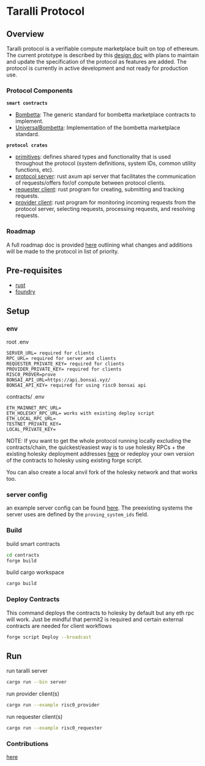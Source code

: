 # Taralli Protocol

## Overview

Taralli protocol is a verifiable compute marketplace built on top of ethereum. The current prototype is described by this [design doc](./docs/taralli-design.md) with plans to maintain and update the specification of the protocol as features are added. The protocol is currently in active development and not ready for production use.

### Protocol Components

**`smart contracts`**

- [Bombetta](./contracts/src/Bombetta.sol): The generic standard for bombetta marketplace contracts to implement.
- [UniversalBombetta](./contracts/src/UniversalBombetta.sol): Implementation of the bombetta marketplace standard.

**`protocol crates`**

- [primitives](./crates/taralli-primitives/): defines shared types and functionality that is used throughout the protocol (system definitions, system IDs, common utility functions, etc).
- [protocol server](./crates/taralli-server/): rust axum api server that facilitates the communication of requests/offers for/of compute between protocol clients.
- [requester client](./crates/taralli-requester/): rust program for creating, submitting and tracking requests.
- [provider client](./crates/taralli-provider/): rust program for monitoring incoming requests from the protocol server, selecting requests, processing requests, and resolving requests.

### Roadmap

A full roadmap doc is provided [here](./docs/roadmap.md) outlining what changes and additions will be made to the protocol in list of priority.

## Pre-requisites

- [rust](https://www.rust-lang.org/tools/install)
- [foundry](https://book.getfoundry.sh/getting-started/installation)

## Setup

### env

root .env
```
SERVER_URL= required for clients
RPC_URL= required for server and clients
REQUESTER_PRIVATE_KEY= required for clients
PROVIDER_PRIVATE_KEY= required for clients
RISC0_PROVER=prove
BONSAI_API_URL=https://api.bonsai.xyz/
BONSAI_API_KEY= required for using risc0 bonsai api
```
contracts/ .env
```
ETH_MAINNET_RPC_URL=
ETH_HOLESKY_RPC_URL= works with existing deploy script
ETH_LOCAL_RPC_URL=
TESTNET_PRIVATE_KEY=
LOCAL_PRIVATE_KEY=
```

NOTE: 
If you want to get the whole protocol running locally excluding the contracts/chain, the quickest/easiest way is to use holesky RPCs + the existing holesky deployment addresses [here](./contracts/deployments.json) or redeploy your own version of the contracts to holesky using existing forge script.

You can also create a local anvil fork of the holesky network and that works too.

### server config

an example server config can be found [here](./example_server_config.json). The preexisting systems the server uses are defined by the `proving_system_ids` field.

### Build

build smart contracts
```bash
cd contracts
forge build
```

build cargo workspace
```bash
cargo build
 ```

### Deploy Contracts
This command deploys the contracts to holesky by default but any eth rpc will work. Just be mindful that permit2 is required and certain external contracts are needed for client workflows
```bash
forge script Deploy --broadcast
```

## Run

run taralli server
```bash
cargo run --bin server
```

run provider client(s)
```bash
cargo run --example risc0_provider
```

run requester client(s)
```bash
cargo run --example risc0_requester
```

### Contributions

[here](./docs/CONTRIBUTING.md)
